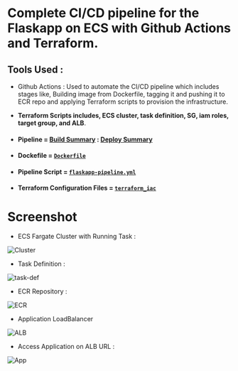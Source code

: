 # Complete CI/CD pipeline for the Flaskapp on ECS with Github Actions and Terraform.

## Tools Used :
- Github Actions : Used to automate the CI/CD pipeline which includes stages like, Building image from Dockerfile, tagging it and pushing it to ECR repo and applying Terraform scripts to provision the infrastructure.
- **Terraform Scripts includes, ECS cluster, task definition, SG, iam roles, target group, and ALB**. 


- #### Pipeline = [Build Summary](https://github.com/Tarique-B-DevOps/Flaskapp-CI-CD-On-ECS/actions/runs/4593241508/jobs/8110982552) : [Deploy Summary](https://github.com/Tarique-B-DevOps/Flaskapp-CI-CD-On-ECS/actions/runs/4593241508/jobs/8110986530)

- #### Dockefile = [`Dockerfile`](Dockerfile)

- #### Pipeline Script = [`flaskapp-pipeline.yml`](.github/workflows/flaskapp-pipeline.yml)

- #### Terraform Configuration Files = [`terraform_iac`](terraform_iac)


# Screenshot

- ECS Fargate Cluster with Running Task :

![Cluster](https://user-images.githubusercontent.com/86839948/229345118-10d93366-9399-4ab4-90ff-d015fe2e42c9.jpg)

- Task Definition :

![task-def](https://user-images.githubusercontent.com/86839948/229345120-95b4f72a-9681-488c-8a32-df1728c80162.jpg)

- ECR Repository :

![ECR](https://user-images.githubusercontent.com/86839948/229345119-721f89e7-072f-4b97-a46f-23c0bda1742b.jpg)

- Application LoadBalancer

![ALB](https://user-images.githubusercontent.com/86839948/229345113-fd72b2b7-bbac-430c-8aee-decd7d0af837.jpg)

- Access Application on ALB URL :

![App](https://user-images.githubusercontent.com/86839948/229345117-16d3726b-38b4-4358-85c3-78d0b0a6557c.jpg)
